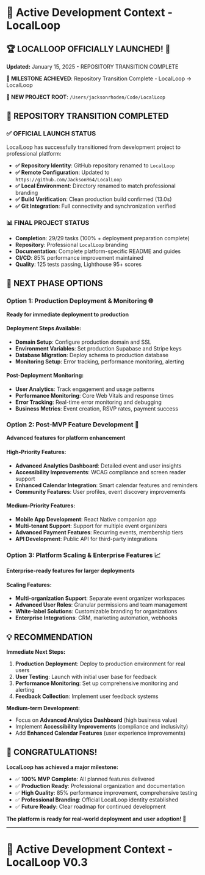 # 🎯 Active Development Context - LocalLoop

## 🏆 **LOCALLOOP OFFICIALLY LAUNCHED!** 🎉
**Updated:** January 15, 2025 - REPOSITORY TRANSITION COMPLETE

**🎊 MILESTONE ACHIEVED**: Repository Transition Complete - LocalLoop → LocalLoop

**🚀 NEW PROJECT ROOT**: `/Users/jacksonrhoden/Code/LocalLoop`

## 🔄 **REPOSITORY TRANSITION COMPLETED**

### **✅ OFFICIAL LAUNCH STATUS**
LocalLoop has successfully transitioned from development project to professional platform:

- **✅ Repository Identity**: GitHub repository renamed to `LocalLoop`
- **✅ Remote Configuration**: Updated to `https://github.com/JacksonR64/LocalLoop`
- **✅ Local Environment**: Directory renamed to match professional branding
- **✅ Build Verification**: Clean production build confirmed (13.0s)
- **✅ Git Integration**: Full connectivity and synchronization verified

### **📊 FINAL PROJECT STATUS**
- **Completion**: 29/29 tasks (100% + deployment preparation complete)
- **Repository**: Professional `LocalLoop` branding
- **Documentation**: Complete platform-specific README and guides
- **CI/CD**: 85% performance improvement maintained
- **Quality**: 125 tests passing, Lighthouse 95+ scores

## 🚀 **NEXT PHASE OPTIONS**

### **Option 1: Production Deployment & Monitoring** 🌐
**Ready for immediate deployment to production**

#### **Deployment Steps Available:**
- **Domain Setup**: Configure production domain and SSL
- **Environment Variables**: Set production Supabase and Stripe keys
- **Database Migration**: Deploy schema to production database
- **Monitoring Setup**: Error tracking, performance monitoring, alerting

#### **Post-Deployment Monitoring:**
- **User Analytics**: Track engagement and usage patterns
- **Performance Monitoring**: Core Web Vitals and response times
- **Error Tracking**: Real-time error monitoring and debugging
- **Business Metrics**: Event creation, RSVP rates, payment success

### **Option 2: Post-MVP Feature Development** 🚀
**Advanced features for platform enhancement**

#### **High-Priority Features:**
- **Advanced Analytics Dashboard**: Detailed event and user insights
- **Accessibility Improvements**: WCAG compliance and screen reader support
- **Enhanced Calendar Integration**: Smart calendar features and reminders
- **Community Features**: User profiles, event discovery improvements

#### **Medium-Priority Features:**
- **Mobile App Development**: React Native companion app
- **Multi-tenant Support**: Support for multiple event organizers
- **Advanced Payment Features**: Recurring events, membership tiers
- **API Development**: Public API for third-party integrations

### **Option 3: Platform Scaling & Enterprise Features** 📈
**Enterprise-ready features for larger deployments**

#### **Scaling Features:**
- **Multi-organization Support**: Separate event organizer workspaces
- **Advanced User Roles**: Granular permissions and team management
- **White-label Solutions**: Customizable branding for organizations
- **Enterprise Integrations**: CRM, marketing automation, webhooks

## 💡 **RECOMMENDATION**

**Immediate Next Steps:**
1. **Production Deployment**: Deploy to production environment for real users
2. **User Testing**: Launch with initial user base for feedback
3. **Performance Monitoring**: Set up comprehensive monitoring and alerting
4. **Feedback Collection**: Implement user feedback systems

**Medium-term Development:**
- Focus on **Advanced Analytics Dashboard** (high business value)
- Implement **Accessibility Improvements** (compliance and inclusivity)
- Add **Enhanced Calendar Features** (user experience improvements)

## 🎉 **CONGRATULATIONS!**

**LocalLoop has achieved a major milestone:**
- ✅ **100% MVP Complete**: All planned features delivered
- ✅ **Production Ready**: Professional organization and documentation
- ✅ **High Quality**: 85% performance improvement, comprehensive testing
- ✅ **Professional Branding**: Official LocalLoop identity established
- ✅ **Future Ready**: Clear roadmap for continued development

**The platform is ready for real-world deployment and user adoption! 🚀**

---

# 🎯 Active Development Context - LocalLoop V0.3 